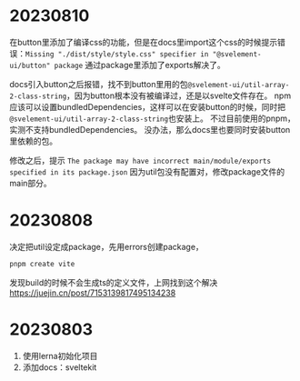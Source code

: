 # 20230810
在button里添加了编译css的功能，但是在docs里import这个css的时候提示错误：`Missing "./dist/style/style.css" specifier in "@svelement-ui/button" package`
通过package里添加了exports解决了。

docs引入button之后报错，找不到button里用的包`@svelement-ui/util-array-2-class-string`，因为button根本没有被编译过，还是以svelte文件存在。
npm应该可以设置bundledDependencies，这样可以在安装button的时候，同时把`@svelement-ui/util-array-2-class-string`也安装上。
不过目前使用的pnpm，实测不支持bundledDependencies。
没办法，那么docs里也要同时安装button里依赖的包。

修改之后，提示 `The package may have incorrect main/module/exports specified in its package.json`
因为util包没有配置对，修改package文件的main部分。

# 20230808
决定把util设定成package，先用errors创建package，
```bash
pnpm create vite
```
发现build的时候不会生成ts的定义文件，上网找到这个解决
https://juejin.cn/post/7153139817495134238


# 20230803
1. 使用lerna初始化项目
2. 添加docs：sveltekit